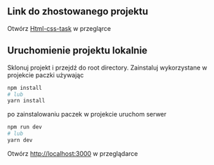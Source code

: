 ## Link do zhostowanego projektu

Otwórz [Html-css-task](https://html-css-task-snowy.vercel.app/) w przegląrce

## Uruchomienie projektu lokalnie

Sklonuj projekt i przejdź do root directory.
Zainstaluj wykorzystane w projekcie paczki używając

```bash
npm install
# lub
yarn install
```

po zainstalowaniu paczek w projekcie uruchom serwer

```bash
npm run dev
# lub
yarn dev
```

Otwórz [http://localhost:3000](http://localhost:3000) w przeglądarce
